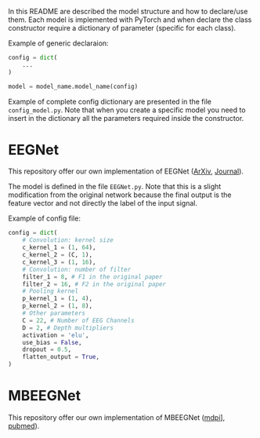 In this README are described the model structure and how to declare/use them.
Each model is implemented with PyTorch and when declare the class constructor require a dictionary of parameter (specific for each class).

Example of generic declaraion:
```python
config = dict(
    ...
)

model = model_name.model_name(config)
```

Example of complete config dictionary are presented in the file `config_model.py`.
Note that when you create a specific model you need to insert in the dictionary all the parameters required inside the constructor. 

# EEGNet
This repository offer our own implementation of EEGNet ([ArXiv][EEGNet_Arxiv], [Journal][EEGNet_Journal]).

The model is defined in the file `EEGNet.py`. Note that this is a slight modification from the original network because the final output is the feature vector and not directly the label of the input signal.

Example of config file:
```python
config = dict(
    # Convolution: kernel size
    c_kernel_1 = (1, 64),
    c_kernel_2 = (C, 1),
    c_kernel_3 = (1, 16),
    # Convolution: number of filter
    filter_1 = 8, # F1 in the original paper
    filter_2 = 16, # F2 in the original paper
    # Pooling kernel
    p_kernel_1 = (1, 4),
    p_kernel_2 = (1, 8),
    # Other parameters
    C = 22, # Number of EEG Channels
    D = 2, # Depth multipliers
    activation = 'elu',
    use_bias = False,
    dropout = 0.5,
    flatten_output = True,
)
```

# MBEEGNet
This repository offer our own implementation of MBEEGNet ([mdpi][MBEEGNet_mdpi]], [pubmed][MBEEGNet_pubmed]).


<!-- Reference Link -->
[EEGNet_Journal]: https://iopscience.iop.org/article/10.1088/1741-2552/aace8c
[EEGNet_Arxiv]: https://arxiv.org/abs/1611.08024
[MBEEGNet_mdpi]: https://www.mdpi.com/2079-6374/12/1/22
[MBEEGNet_pubmed]: https://pubmed.ncbi.nlm.nih.gov/35049650/
